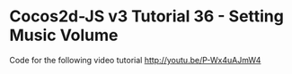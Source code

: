 Cocos2d-JS v3 Tutorial 36 - Setting Music Volume
================================================

Code for the following video tutorial http://youtu.be/P-Wx4uAJmW4
